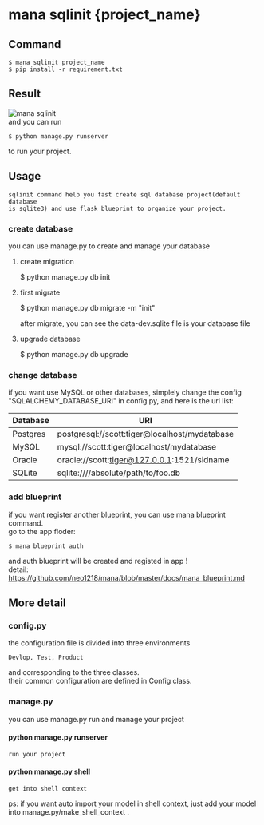 mana sqlinit {project_name}
===

## Command

    $ mana sqlinit project_name
    $ pip install -r requirement.txt

## Result
![mana sqlinit](http://7xj431.com1.z0.glb.clouddn.com/mana_sqlinit_result) <br/>
and you can run

    $ python manage.py runserver

to run your project.

## Usage

    sqlinit command help you fast create sql database project(default database
    is sqlite3) and use flask blueprint to organize your project.

### create database
you can use manage.py to create and manage your database<br/>

1. create migration

    $ python manage.py db init

2. first migrate

    $ python manage.py db migrate -m "init"

    after migrate, you can see the data-dev.sqlite file is your database file

3. upgrade database

    $ python manage.py db upgrade

### change database
if you want use MySQL or other databases, simplely change the config
"SQLALCHEMY_DATABASE_URI" in config.py, and here is the uri list:

| Database | URI|
|-------|-------|
|Postgres|postgresql://scott:tiger@localhost/mydatabase|
|MySQL|mysql://scott:tiger@localhost/mydatabase|
|Oracle|oracle://scott:tiger@127.0.0.1:1521/sidname|
|SQLite|sqlite:////absolute/path/to/foo.db|

### add blueprint
if you want register another blueprint, you can use mana blueprint command.<br/>
go to the app floder:

    $ mana blueprint auth

and auth blueprint will be created and registed in app !<br/>
detail: https://github.com/neo1218/mana/blob/master/docs/mana_blueprint.md

## More detail
### config.py
the configuration file is divided into three environments

    Devlop, Test, Product

and corresponding to the three classes.<br/>
their common configuration are defined in Config class.

### manage.py
you can use manage.py run and manage your project
#### python manage.py runserver

    run your project

#### python manage.py shell

    get into shell context

ps: if you want auto import your model in shell context, just add your model
into manage.py/make_shell_context .

